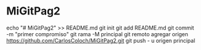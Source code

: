 # MiGitPag2
echo "# MiGitPag2" >> README.md 
git init 
git add README.md 
git commit -m "primer compromiso" 
git rama -M principal 
git remoto agregar origen https://github.com/CarlosColoch/MiGitPag2.git
 git push - u origen principal
